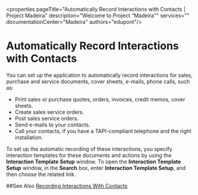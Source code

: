 <properties
                pageTitle="Automatically Record Interactions with Contacts | Project Madeira" 
                description="Welcome to Project "Madeira"" 
                services="" 
                documentationCenter="Madeira"
                authors="edupont"/>

# Automatically Record Interactions with Contacts
You can set up the application to automatically record interactions for sales, purchase and service documents, cover sheets, e-mails, phone calls, such as:

* Print sales or purchase quotes, orders, invoices, credit memos, cover sheets.
* Create sales service orders.
* Post sales service orders.
* Send e-mails to your contacts.
* Call your contacts, if you have a TAPI-compliant telephone and the right installation.

To set up the automatic recording of these interactions, you specify interaction templates for these documents and actions by using the **Interaction Template Setup** window. To open the **Interaction Template Setup** window, in the **Search** box, enter **Interaction Template Setup**, and then choose the related link.

##See Also
[Recording Interactions With Contacts](marketing-interactions.md)  
